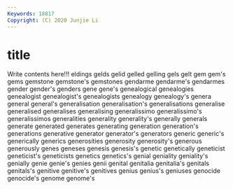 ```yaml
---
Keywords: 18817
Copyright: (C) 2020 Junjie Li
---
```


# title

Write contents here!!!
eldings 
gelds
gelid 
gelled 
gelling 
gels 
gelt 
gem 
gem's 
gems 
gemstone 
gemstone's
gemstones 
gendarme 
gendarme's 
gendarmes 
gender 
gender's 
genders 
gene 
gene's 
genealogical
genealogies 
genealogist 
genealogist's 
genealogists 
genealogy 
genealogy's 
genera 
general 
general's 
generalisation
generalisation's 
generalisations 
generalise 
generalised 
generalises 
generalising 
generalissimo 
generalissimo's 
generalissimos 
generalities
generality 
generality's 
generally 
generals 
generate 
generated 
generates 
generating 
generation 
generation's
generations 
generative 
generator 
generator's 
generators 
generic 
generic's 
generically 
generics 
generosities
generosity 
generosity's 
generous 
generously 
genes 
geneses 
genesis 
genesis's 
genetic 
genetically
geneticist 
geneticist's 
geneticists 
genetics 
genetics's 
genial 
geniality 
geniality's 
genially 
genie
genie's 
genies 
genii 
genital 
genitalia 
genitalia's 
genitals 
genitals's 
genitive 
genitive's
genitives 
genius 
genius's 
geniuses 
genocide 
genocide's 
genome 
genome's 
